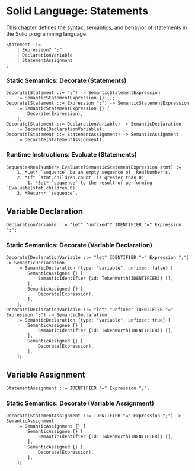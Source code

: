 # Solid Language: Statements
This chapter defines the syntax, semantics, and behavior of statements in the Solid programming language.

```w3c
Statement ::=
	| Expression? ";"
	| DeclarationVariable
	| StatementAssignment
;
```


### Static Semantics: Decorate (Statements)
```w3c
Decorate(Statement ::= ";") -> SemanticStatementExpression
	:= SemanticStatementExpression {} [];
Decorate(Statement ::= Expression ";") -> SemanticStatementExpression
	:= SemanticStatementExpression {} [
		Decorate(Expression),
	];
Decorate(Statement ::= DeclarationVariable) -> SemanticDeclaration
	:= Decorate(DeclarationVariable);
Decorate(Statement ::= StatementAssignment) -> SemanticAssignment
	:= Decorate(StatementAssignment);
```


### Runtime Instructions: Evaluate (Statements)
```w3c
Sequence<RealNumber> Evaluate(SemanticStatementExpression stmt) :=
	1. *Let* `sequence` be an empty sequence of `RealNumber`s.
	2. *If* `stmt.children.count` is greater than 0:
		1. *Set* `sequence` to the result of performing `Evaluate(stmt.children.0)`.
	3. *Return* `sequence`.
```



## Variable Declaration
```w3c
DeclarationVariable ::= "let" "unfixed"? IDENTIFIER "=" Expression ";";
```


### Static Semantics: Decorate (Variable Declaration)
```w3c
Decorate(DeclarationVariable ::= "let" IDENTIFIER "=" Expression ";") -> SemanticDeclaration
	:= SemanticDeclaration {type: "variable", unfixed: false} [
		SemanticAssignee {} [
			SemanticIdentifier {id: TokenWorth(IDENTIFIER)} [],
		],
		SemanticAssigned {} [
			Decorate(Expression),
		],
	];
Decorate(DeclarationVariable ::= "let" "unfixed" IDENTIFIER "=" Expression ";") -> SemanticDeclaration
	:= SemanticDeclaration {type: "variable", unfixed: true} [
		SemanticAssignee {} [
			SemanticIdentifier {id: TokenWorth(IDENTIFIER)} [],
		],
		SemanticAssigned {} [
			Decorate(Expression),
		],
	];
```



## Variable Assignment
```w3c
StatementAssignment ::= IDENTIFIER "=" Expression ";";
```


### Static Semantics: Decorate (Variable Assignment)
```w3c
Decorate(StatementAssignment ::= IDENTIFIER "=" Expression ";") -> SemanticAssignment
	:= SemanticAssignment {} [
		SemanticAssignee {} [
			SemanticIdentifier {id: TokenWorth(IDENTIFIER)} [],
		],
		SemanticAssigned {} [
			Decorate(Expression),
		],
	];
```
